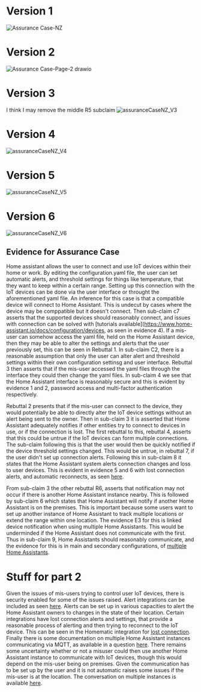 # Version 1
![Assurance Case-NZ](https://user-images.githubusercontent.com/63809979/136254563-6dbc4057-470d-45d3-9e8e-ceef6d361aeb.png)

# Version 2
![Assurance Case-Page-2 drawio](https://user-images.githubusercontent.com/63809979/136254674-d00375cb-2ac3-4e82-914e-6cd564b0a514.png)

# Version 3
I think I may remove the middle R5 subclaim
![assuranceCaseNZ_V3](https://user-images.githubusercontent.com/63809979/136419588-b99552e3-f18a-4a2b-bf58-4609601b0ce9.png)

# Version 4
![assuranceCaseNZ_V4](https://user-images.githubusercontent.com/63809979/136455787-499a11ec-7bd7-437e-8fbf-3b519638ba6d.png)

# Version 5
![assuranceCaseNZ_V5](https://user-images.githubusercontent.com/63809979/136470792-e6c4c125-b652-4b83-962c-c02f7500cb2b.png)

# Version 6
![assuranceCaseNZ_V6](https://user-images.githubusercontent.com/63809979/136629660-223cfe6f-ce9c-43a0-919d-822f7a2dc13a.png)



## Evidence for Assurance Case
Home assistant allows the user to connect and use IoT devices within their home or work. By editing the configuration.yaml file, the user can set automatic alerts, and threshold settings for things like temperature, that they want to keep within a certain range. Setting up this connection with the IoT devices can be done via the user interface or throught the aforementioned yaml file. An inference for this case is that a compatible device will connect to Home Assistant. This is undecut by cases where the device may be comppatible but it doesn't connect. Then sub-claim c7 asserts that the supported devices should reasonably connect, and issues with connection can be solved with [tutorials available](https://www.home-assistant.io/docs/configuration/devices, as seen in evidence 4). If a mis-user can somehow access the yaml file, held on the Home Assistant device, then they may be able to alter the settings and alerts that the user previously set, this can be seen in Rebuttal 1. In sub-claim C2, there is a reasonable assumption that only the user can alter alert and threshold settings within their own configuration settinsg and user interface. Rebuttal 3 then asserts that if the mis-user accessed the yaml files through the interface they could then change the yaml files. In sub-claim 4 we see that the Home Assistant interface is reasonably secure and this is evident by evidence 1 and 2, password access and multi-factor authentication respectively.

Rebuttal 2 presents that if the mis-user can connect to the device, they would potentially be able to directly alter the IoT device settings without an alert being sent to the owner. Then in sub-claim 3 it is asserted that Home Assistant adequately notifies if other entities try to connect to devices in use, or if the connection is lost. The first rebuttal to this, rebuttal 4, asserts that this could be untrue if the IoT devices can form multiple connections. The sub-claim following this is that the user would then be quickly notified if the device threshold settings changed. This would be untrue, in rebuttal 7, if the user didn't set up connection alerts. Following this in sub-claim 8 it states that the Home Assistant system alerts connection changes and loss to user devices. This is evident in evidence 5 and 6 with lost connection alerts, and automatic reconnects, as seen [here](https://community.home-assistant.io/t/simple-mobile-notification-when-device-becomes-unavailable/255239).

From sub-claim 3 the other rebuttal R6, asserts that notification may not occur if there is another Home Assistant instance nearby. This is followed by sub-claim 6 which states that Home Assistant will notify if another Home Assistant is on the premises. This is important because some users want to set up another instance of Home Assistant to track multiple locations or extend the range within one location. The evidence E3 for this is linked device notification when using multiple Home Assistants. This would be underminded if the Home Assistant does not communicate with the first. Thus in sub-claim 9, Home Assistants should reasonably communicate, and the evidence for this is in main and secondary configurations, of [multiple Home Assistants](https://community.home-assistant.io/t/master-ha-instance-with-multiple-slaves/109849/2).


# Stuff for part 2
Given the issues of mis-users trying to control user IoT devices, there is security enabled for some of the issues raised. Alert integrations can be included as seen [here](https://www.home-assistant.io/integrations/alert/). Alerts can be set up in various capacities to alert the Home Assistant owners to changes in the state of their location. Certain integrations have lost connection alerts and settings, that provide a reasonable process of alerting and then trying to reconnect to the IoT device. This can be seen in the Homematic integration for [lost connection](https://www.home-assistant.io/integrations/homematic/#detecting-lost-connections). Finally there is some documentation on multiple Home Assistant instances communicating via MQTT, as available in a question [here](https://community.home-assistant.io/t/two-ha-instances-how-to-communicate-between-them/30877). There remains some uncertainty whether or not a misuser could then use another Home Assistant instance to communicate with IoT devices, though this would depend on the mis-user being on premises. Given the communication has to be set up by the user and it is not automatic raises some issues if the mis-user is at the location. The conversation on multiple instances is available [here](https://github.com/home-assistant/architecture/issues/246).

